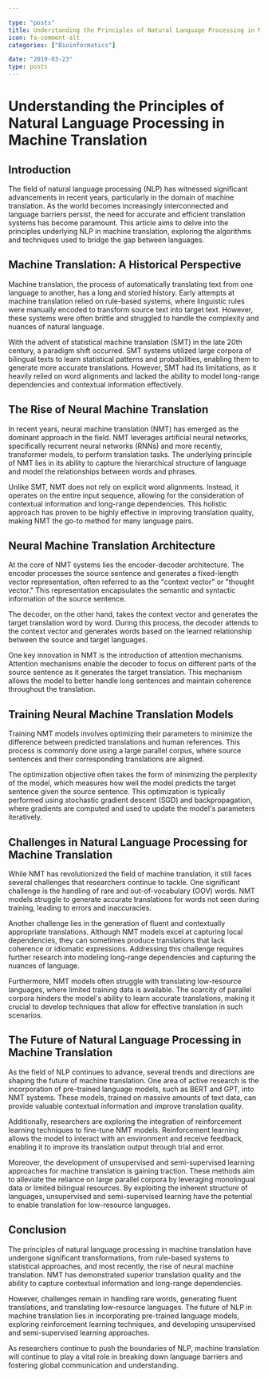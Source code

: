 ```yaml
---

type: "posts"
title: Understanding the Principles of Natural Language Processing in Machine Translation
icon: fa-comment-alt
categories: ["Bioinformatics"]

date: "2019-03-23"
type: posts
---
```





# Understanding the Principles of Natural Language Processing in Machine Translation

## Introduction

The field of natural language processing (NLP) has witnessed significant advancements in recent years, particularly in the domain of machine translation. As the world becomes increasingly interconnected and language barriers persist, the need for accurate and efficient translation systems has become paramount. This article aims to delve into the principles underlying NLP in machine translation, exploring the algorithms and techniques used to bridge the gap between languages.

## Machine Translation: A Historical Perspective

Machine translation, the process of automatically translating text from one language to another, has a long and storied history. Early attempts at machine translation relied on rule-based systems, where linguistic rules were manually encoded to transform source text into target text. However, these systems were often brittle and struggled to handle the complexity and nuances of natural language.

With the advent of statistical machine translation (SMT) in the late 20th century, a paradigm shift occurred. SMT systems utilized large corpora of bilingual texts to learn statistical patterns and probabilities, enabling them to generate more accurate translations. However, SMT had its limitations, as it heavily relied on word alignments and lacked the ability to model long-range dependencies and contextual information effectively.

## The Rise of Neural Machine Translation

In recent years, neural machine translation (NMT) has emerged as the dominant approach in the field. NMT leverages artificial neural networks, specifically recurrent neural networks (RNNs) and more recently, transformer models, to perform translation tasks. The underlying principle of NMT lies in its ability to capture the hierarchical structure of language and model the relationships between words and phrases.

Unlike SMT, NMT does not rely on explicit word alignments. Instead, it operates on the entire input sequence, allowing for the consideration of contextual information and long-range dependencies. This holistic approach has proven to be highly effective in improving translation quality, making NMT the go-to method for many language pairs.

## Neural Machine Translation Architecture

At the core of NMT systems lies the encoder-decoder architecture. The encoder processes the source sentence and generates a fixed-length vector representation, often referred to as the "context vector" or "thought vector." This representation encapsulates the semantic and syntactic information of the source sentence.

The decoder, on the other hand, takes the context vector and generates the target translation word by word. During this process, the decoder attends to the context vector and generates words based on the learned relationship between the source and target languages.

One key innovation in NMT is the introduction of attention mechanisms. Attention mechanisms enable the decoder to focus on different parts of the source sentence as it generates the target translation. This mechanism allows the model to better handle long sentences and maintain coherence throughout the translation.

## Training Neural Machine Translation Models

Training NMT models involves optimizing their parameters to minimize the difference between predicted translations and human references. This process is commonly done using a large parallel corpus, where source sentences and their corresponding translations are aligned.

The optimization objective often takes the form of minimizing the perplexity of the model, which measures how well the model predicts the target sentence given the source sentence. This optimization is typically performed using stochastic gradient descent (SGD) and backpropagation, where gradients are computed and used to update the model's parameters iteratively.

## Challenges in Natural Language Processing for Machine Translation

While NMT has revolutionized the field of machine translation, it still faces several challenges that researchers continue to tackle. One significant challenge is the handling of rare and out-of-vocabulary (OOV) words. NMT models struggle to generate accurate translations for words not seen during training, leading to errors and inaccuracies.

Another challenge lies in the generation of fluent and contextually appropriate translations. Although NMT models excel at capturing local dependencies, they can sometimes produce translations that lack coherence or idiomatic expressions. Addressing this challenge requires further research into modeling long-range dependencies and capturing the nuances of language.

Furthermore, NMT models often struggle with translating low-resource languages, where limited training data is available. The scarcity of parallel corpora hinders the model's ability to learn accurate translations, making it crucial to develop techniques that allow for effective translation in such scenarios.

## The Future of Natural Language Processing in Machine Translation

As the field of NLP continues to advance, several trends and directions are shaping the future of machine translation. One area of active research is the incorporation of pre-trained language models, such as BERT and GPT, into NMT systems. These models, trained on massive amounts of text data, can provide valuable contextual information and improve translation quality.

Additionally, researchers are exploring the integration of reinforcement learning techniques to fine-tune NMT models. Reinforcement learning allows the model to interact with an environment and receive feedback, enabling it to improve its translation output through trial and error.

Moreover, the development of unsupervised and semi-supervised learning approaches for machine translation is gaining traction. These methods aim to alleviate the reliance on large parallel corpora by leveraging monolingual data or limited bilingual resources. By exploiting the inherent structure of languages, unsupervised and semi-supervised learning have the potential to enable translation for low-resource languages.

## Conclusion

The principles of natural language processing in machine translation have undergone significant transformations, from rule-based systems to statistical approaches, and most recently, the rise of neural machine translation. NMT has demonstrated superior translation quality and the ability to capture contextual information and long-range dependencies.

However, challenges remain in handling rare words, generating fluent translations, and translating low-resource languages. The future of NLP in machine translation lies in incorporating pre-trained language models, exploring reinforcement learning techniques, and developing unsupervised and semi-supervised learning approaches.

As researchers continue to push the boundaries of NLP, machine translation will continue to play a vital role in breaking down language barriers and fostering global communication and understanding.